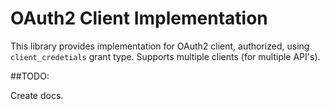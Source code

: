OAuth2 Client Implementation
============================

This library provides implementation for OAuth2 client, authorized, using `client_credetials` grant type. Supports multiple clients (for multiple API's).

##TODO:

Create docs.
